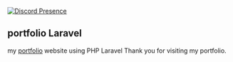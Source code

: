 [![Discord Presence](https://lanyard.cnrad.dev/api/481734993622728715)](https://discord.com/users/481734993622728715)

## portfolio Laravel
my [portfolio](https://amwp.website/) website using PHP Laravel
Thank you for visiting my portfolio.
